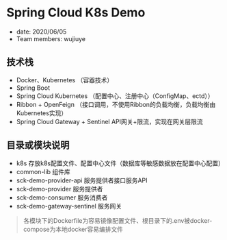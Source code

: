 # Spring Cloud K8s Demo
* date: 2020/06/05 
* Team members: wujiuye

## 技术栈
* Docker、Kubernetes （容器技术）
* Spring Boot
* Spring Cloud Kubernetes （配置中心、注册中心（ConfigMap、ectd））
* Ribbon + OpenFeign （接口调用，不使用Ribbon的负载均衡，负载均衡由Kubernetes实现）
* Spring Cloud Gateway + Sentinel API网关+限流，实现在网关层限流 

## 目录或模块说明
* k8s                       存放k8s配置文件、配置中心文件（数据库等敏感数据放在配置中心配置）
* common-lib                组件库
* sck-demo-provider-api     服务提供者接口服务API
* sck-demo-provider         服务提供者
* sck-demo-consumer         服务消费者
* sck-demo-gateway-sentinel 服务网关

> 各模块下的Dockerfile为容易镜像配置文件、根目录下的.env被docker-compose为本地docker容易编排文件
